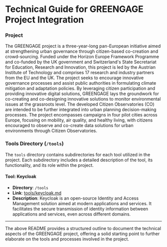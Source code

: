 # Technical Guide for GREENGAGE Project Integration

### Project

The GREENGAGE project is a three-year-long pan-European initiative aimed at strengthening urban governance through citizen-based co-creation and crowd-sourcing. Funded under the Horizon Europe Framework Programme and co-funded by the UK government and Switzerland's State Secretariat for Education, Research and Innovation, this project is led by the Austrian Institute of Technology and comprises 17 research and industry partners from the EU and the UK. The project seeks to encourage innovative governance processes and assist public authorities in formulating climate mitigation and adaptation policies. By leveraging citizen participation and providing innovative digital solutions, GREENGAGE lays the groundwork for co-creating and co-designing innovative solutions to monitor environmental issues at the grassroots level. The developed Citizen Observatories (CO) are intended to be further integrated into urban planning decision-making processes. The project encompasses campaigns in four pilot cities across Europe, focusing on mobility, air quality, and healthy living, with citizens encouraged to observe and co-create data solutions for urban environments through Citizen Observatories.

### Tools Directory (`/tools`)

The `tools` directory contains subdirectories for each tool utilized in the project. Each subdirectory includes a detailed description of the tool, its functionality, and its role within the project.

#### Tool: Keycloak

- **Directory**: `/tools`
- **Link**: [tools/keycloak.md](/tools/keycload)
- **Description**: Keycloak is an open-source Identity and Access Management solution aimed at modern applications and services. It facilitates the secure transmission of identity information between applications and services, even across different domains.

---

The above README provides a structured outline to document the technical aspects of the GREENGAGE project, offering a solid starting point to further elaborate on the tools and processes involved in the project.
